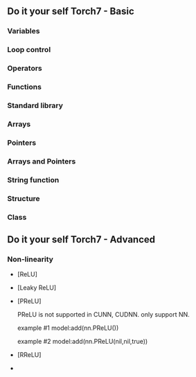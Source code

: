 
## Do it your self Torch7 - Basic

### Variables

### Loop control

### Operators

### Functions

### Standard library

### Arrays

### Pointers

### Arrays and Pointers

### String function

### Structure

### Class



## Do it your self Torch7 - Advanced

### Non-linearity
- [ReLU]
- [Leaky ReLU]
- [PReLU]

  PReLU is not supported in CUNN, CUDNN. only support NN.

  example #1
  model:add(nn.PReLU())
  
  example #2
  model:add(nn.PReLU(nil,nil,true))

- [RReLU]
- 





